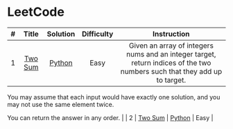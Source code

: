 # LeetCode

|   #       |   Title       |   Solution    |   Difficulty  | Instruction |
|   :-----: | :-----------: | :-----------: | :-----------: | :---------: |
| 1 | <a href="https://leetcode.com/problems/two-sum/"> Two Sum</a> | <a href="https://github.com/MytrucNguyen/LeetCode/blob/main/Python/1-Two_Sum.py">Python</a> | Easy | Given an array of integers nums and an integer target, return indices of the two numbers such that they add up to target.

You may assume that each input would have exactly one solution, and you may not use the same element twice.

You can return the answer in any order. |
| 2 | <a href="https://leetcode.com/problems/reverse-integer/">Two Sum</a> | <a href="https://github.com/MytrucNguyen/LeetCode/blob/main/Python/7-Reverse_Integer.py">Python</a> | Easy |